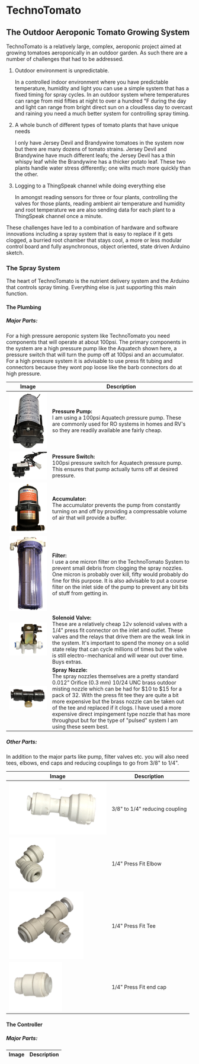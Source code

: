 # TechnoTomato
## The Outdoor Aeroponic Tomato Growing System
TechnoTomato is a relatively large, complex, aeroponic project aimed at growing tomatoes aeroponically in an outdoor garden.  As such there are a number of challenges that had to be addressed. 

1. Outdoor environment is unpredictable.

   In a controlled indoor environment where you have predictable temperature, humidity and light you can use a simple system that has a fixed timing for spray cycles.  In an outdoor system where temperatures can range from mid fifties at night to over a hundred ℉ during the day and light can range from bright direct sun on a cloudless day to overcast and raining you need a much better system for controlling spray timing.
2. A whole bunch of different types of tomato plants that have unique needs

   I only have Jersey Devil and Brandywine tomatoes in the system now but there are many dozens of tomato strains.  Jersey Devil and Brandywine have much different leafs; the Jersey Devil has a thin whispy leaf while the Brandywine has a thicker potato leaf.  These two plants handle water stress differently; one wilts much more quickly than the other.  
3. Logging to a ThingSpeak channel while doing everything else
   
   In amongst reading sensors for three or four plants, controlling the valves for those plants, reading ambient air temperature and humidity and root temperature we are also sending data for each plant to a ThingSpeak channel once a minute.

These challenges have led to a combination of hardware and software innovations including a spray system that is easy to replace if it gets clogged, a burried root chamber that stays cool, a more or less modular control board and fully asynchronous, object oriented, state driven Arduino sketch.
### The Spray System
The heart of TechnoTomato is the nutrient delivery system and the Arduino that controls spray timing.  Everything else is just supporting this main function.
#### The Plumbing
##### Major Parts:
For a high pressure aeroponic system like TechnoTomato you need components that will operate at about 100psi.  The primary components in the system are a high pressure pump like the Aquatech shown here, a pressure switch that will turn the pump off at 100psi and an accumulator. For a high pressure system it is advisable to use press fit tubing and connectors because they wont pop loose like the barb connectors do at high pressure.

| Image | Description |
| --- | --- |
| ![Pressure Pump](Documentation/Images/Plumbing/Pressure_Pump.jpg) | **Pressure Pump:** <br>I am using a 100psi Aquatech pressure pump.  These are commonly used for RO systems in homes and RV's so they are readily available ane fairly cheap. |
| ![Pressure Switch](<Documentation/Images/Plumbing/1:4" Press Fit Pressure Switch.png>) | **Pressure Switch:** <br>100psi pressure switch for Aquatech pressure pump.  This ensures that pump actually turns off at desired pressure. |
| ![Accumulator](Documentation/Images/Plumbing/Accumulator.png) | **Accumulator:** <br>The accumulator prevents the pump from constantly turning on and off by providing a compressable volume of air that will provide a buffer. |
| ![Filter](Documentation/Images/Plumbing/Filter.png) | **Filter:** <br>I use a one micron filter on the TechnoTomato System to prevent small debris from clogging the spray nozzles. One micron is probably over kill, fifty would probably do fine for this purpose.  It is also advisable to put a course filter on the inlet side of the pump to prevent any bit bits of stuff from getting in. |
| ![Valve](<Documentation/Images/Plumbing/1:4" Press Fit Solenoid Valve.png>) | **Solenoid Valve:** <br>These are a relatively cheap 12v solenoid valves with a 1/4" press fit connector on the inlet and outlet.  These valves and the relays that drive them are the weak link in the system.  It's important to spend the money on a solid state relay that can cycle millions of times but the valve is still electro-mechanical and will wear out over time.  Buys extras. |
| ![Spray Nozzle](<Documentation/Images/Plumbing/Spray Nozzle.png>) | **Spray Nozzle:** <br>The spray nozzles themselves are a pretty standard 0.012” Orifice (0.3 mm) 10/24 UNC brass outdoor misting nozzle which can be had for $10 to $15 for a pack of 32. With the press fit tee they are quite a bit more expensive but the brass nozzle can be taken out of the tee and replaced if it clogs.  I have used a more expensive direct impingement type nozzle that has more throughput but for the type of "pulsed" system I am using these seem best. |
##### Other Parts: 
In addition to the major parts like pump, filter valves etc. you will also need tees, elbows, end caps and reducing couplings to go from 3/8" to 1/4".  

| Image | Description |
| --- | --- |
| ![3/8" to 1/4" reducing couple](<Documentation/Images/Plumbing/3:8" to 1:4" Press Fit Reducing Fitting.png>) | 3/8" to 1/4" reducing coupling |
| ![Elbow](<Documentation/Images/Plumbing/1:4" Press Fit Elbow.png>) | 1/4" Press Fit Elbow |
| ![Tee](<Documentation/Images/Plumbing/1:4" Press Fit Tee.png>) | 1/4" Press Fit Tee |
| ![End Cap](<Documentation/Images/Plumbing/1:4" Press End Cap.png>) | 1/4" Press Fit end cap |

#### The Controller
##### Major Parts:

| Image | Description |
| --- | --- |
